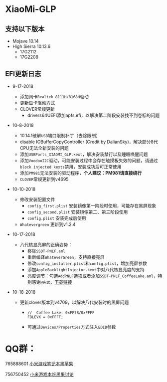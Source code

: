 # XiaoMi-GLP

## 支持以下版本

- Mojave 10.14
- High Sierra 10.13.6
  - 17G2112
  - 17G2208

## EFI更新日志

- 9-17-2018
  - 添加网卡`Realtek 8111H/8168H`驱动
  - 更新显卡驱动方式
  - CLOVER常规更新
    - drivers64UEFI添加apfs.efi，以解决第二阶段安装找不到卷标的问题

- 10-8-2018 

  - 10.14.1破解`USB`端口限制补丁（去除限制）
  - disable IOBufferCopyController (Credit by DalianSky)，解决部分8代CPU无法全新安装的问题
  - 添加`USBPorts_XIAOMI_GLP.kext`，解决安装禁行以及睡眠唤醒问题
  - 添加`VoodooI2C`驱动，可能安装过程中会存在触摸板失效的问题，请通过`block injected kexts`禁用，安装成功后可正常使用
  - 添加`PM981`无法安装的驱动程序，**个人建议：PM981请直接绕行**
  - `CLOVER`常规更新到v4695

- 10-10-2018

  - 修改安装配置文件
    - `config_first.plist` 安装镜像第一阶段时使用，可能存在黑屏现象
    - `config_second.plist` 安装镜像第二、第三阶段使用
    - `config.plist` 安装完成后使用
  - `Whatevergreen` 更新到v1.2.4

- 10-17-2018

  - 八代核显亮屏的正确姿势：
    - 移除`SSDT-PNLF.aml`
    - 重新编译`WhateverGreen`，支持直接亮屏
    - 修改`config_installer.plist`和`config.plist`，增加亮屏参数
    - 添加`AppleBacklightInjector.kext`中对八代核显亮度的支持
    - 亮度调节：勾选`AddPNLF`选项或者添加`SSDT-PNLF_CoffeeLake.aml`，特别感谢`@宪武`，[下载链接](https://github.com/daliansky/XiaoMi-GLP/raw/dev/EFI/CLOVER/ACPI/patched/SSDT-PNLF_CoffeeLake.aml)

- 10-18-2018

  - 更新clover版本到v4709，以解决八代安装时的黑屏问题

    - ```
      //  Coffee Lake: 0xFF7B/0xFFFF
      FBLEVX = 0xFFFF;
      ```

    - 可通过`Devices/Properties`方式注入`EDID`参数

  

# QQ群：

765888601 [小米游戏笔记本黑苹果](http://shang.qq.com/wpa/qunwpa?idkey=bef269b994e3738b66684b7c8821bd3390220552af9ab7d331f2f78487815f72) 

756750452 [小米游戏本吃黑果讨论](http://qm.qq.com/cgi-bin/qm/qr?k=6-mc7yVIzkdv-XTj9_HL8wKi5y74lgXE) 







